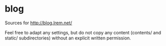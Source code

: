 # blog
Sources for http://blog.lrem.net/

Feel free to adapt any settings, but do not copy any content (contents/ and
static/ subdirectories) without an explicit written permission.
